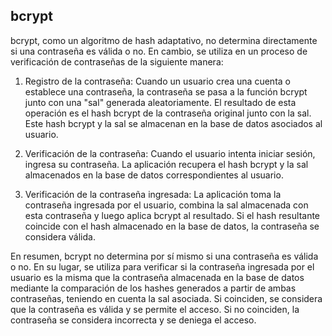 ## bcrypt

bcrypt, como un algoritmo de hash adaptativo, no determina directamente si una contraseña es válida o no. En cambio, se utiliza en un proceso de verificación de contraseñas de la siguiente manera:

1. Registro de la contraseña: Cuando un usuario crea una cuenta o establece una contraseña, la contraseña se pasa a la función bcrypt junto con una "sal" generada aleatoriamente. El resultado de esta operación es el hash bcrypt de la contraseña original junto con la sal. Este hash bcrypt y la sal se almacenan en la base de datos asociados al usuario.

2. Verificación de la contraseña: Cuando el usuario intenta iniciar sesión, ingresa su contraseña. La aplicación recupera el hash bcrypt y la sal almacenados en la base de datos correspondientes al usuario.

3. Verificación de la contraseña ingresada: La aplicación toma la contraseña ingresada por el usuario, combina la sal almacenada con esta contraseña y luego aplica bcrypt al resultado. Si el hash resultante coincide con el hash almacenado en la base de datos, la contraseña se considera válida.

En resumen, bcrypt no determina por sí mismo si una contraseña es válida o no. En su lugar, se utiliza para verificar si la contraseña ingresada por el usuario es la misma que la contraseña almacenada en la base de datos mediante la comparación de los hashes generados a partir de ambas contraseñas, teniendo en cuenta la sal asociada. Si coinciden, se considera que la contraseña es válida y se permite el acceso. Si no coinciden, la contraseña se considera incorrecta y se deniega el acceso.
